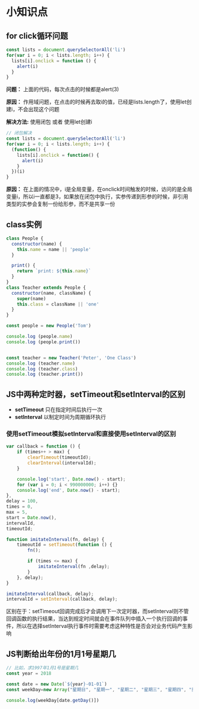 # 小知识点

## for click循环问题

```js
const lists = document.querySelectorAll('li')
for(var i = 0; i < lists.length; i++) {
  lists[i].onclick = function () {
    alert(i)
  }
}
```

**问题：** 上面的代码，每次点击的时候都是alert(3)

**原因：** 作用域问题，在点击的时候再去取i的值，已经是lists.length了，使用let创建i，不会出现这个问题

**解决方法:** 使用闭包 或者 使用let创建i

```js
// 闭包解决
const lists = document.querySelectorAll('li')
for(var i = 0; i < lists.length; i++) {
  (function() {
    lists[i].onclick = function() {
      alert(i)
    }
  })(i)
}
```

**原因：** 在上面的情况中，i是全局变量，在onclick时间触发的时候，访问的是全局变量i，所以i一直都是3，如果放在闭包中执行，实参传递到形参的时候，非引用类型的实参会复制一份给形参，而不是共享一份

## class实例

```js
class People {
  constructor(name) {
    this.name = name || 'people'
  }

  print() {
    return `print: ${this.name}`
  }
}
class Teacher extends People {
  constructor(name, className) {
    super(name)
    this.class = className || 'one'
  }
}

const people = new People('Tom')

console.log (people.name)
console.log (people.print())


const teacher = new Teacher('Peter', 'One Class')
console.log (teacher.name)
console.log (teacher.class)
console.log (teacher.print())

```

## JS中两种定时器，setTimeout和setInterval的区别

- **setTimeout** 只在指定时间后执行一次
- **setInterval** 以制定时间为周期循环执行

### 使用setTimeout模拟setInterval和直接使用setInterval的区别

```js
var callback = function () {
    if (times++ > max) {
        clearTimeout(timeoutId);
        clearInterval(intervalId);
    }

    console.log('start', Date.now() - start);
    for (var i = 0; i < 990000000; i++) {}
    console.log('end', Date.now() - start);
},
delay = 100,
times = 0,
max = 5,
start = Date.now(),
intervalId,
timeoutId;

function imitateInterval(fn, delay) {
    timeoutId = setTimeout(function () {
        fn();

        if (times <= max) {
            imitateInterval(fn ,delay);
        }
    }, delay);
}

imitateInterval(callback, delay);
intervalId = setInterval(callback, delay);
```

区别在于：setTimeout回调完成后才会调用下一次定时器，而setInterval则不管回调函数的执行结果，当达到规定时间就会在事件队列中插入一个执行回调的事件，所以在选择setInterval执行事件时需要考虑这种特性是否会对业务代码产生影响

## JS判断给出年份的1月1号星期几

```js
// 比如，求1997年1月1号是星期几
const year = 2018

const date = new Date(`${year}-01-01`)
const weekDay=new Array("星期日", "星期一", "星期二", "星期三", "星期四", "星期五", "星期六")

console.log(weekDay[date.getDay()])

```
